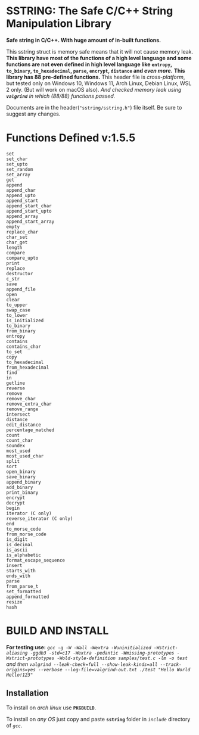 # SSTRING: The Safe C/C++ String Manipulation Library
**Safe string in C/C++. With huge amount of in-built functions.**

This sstring struct is memory safe means that it will not cause memory leak.
**This library have most of the functions of a high level language and some functions are not even defined in high level language like `entropy`, `to_binary`, `to_hexadecimal`, `parse`, `encrypt`, `distance` and *even more*.**
**This library has 88 pre-defined functions.**
This header file is *cross-platform*, but tested only on Windows 10, Windows 11, Arch Linux, Debian Linux, WSL 2 only. (But will work on macOS also). *And checked memory leak using **`valgrind`** in which (88/88) functions passed.*

Documents are in the header(`"sstring/sstring.h"`) file itself.
Be sure to suggest any changes.

# Functions Defined v:1.5.5

```
set
set_char
set_upto
set_random
set_array
get
append
append_char
append_upto
append_start
append_start_char
append_start_upto
append_array
append_start_array
empty
replace_char
char_set
char_get
length
compare
compare_upto
print
replace
destructor
c_str
save
append_file
open
clear
to_upper
swap_case
to_lower
is_initialized
to_binary
from_binary
entropy
contains
contains_char
to_set
copy
to_hexadecimal
from_hexadecimal
find
in
getline
reverse
remove
remove_char
remove_extra_char
remove_range
intersect
distance
edit_distance
percentage_matched
count
count_char
soundex
most_used
most_used_char
split
sort
open_binary
save_binary
append_binary
add_binary
print_binary
encrypt
decrypt
begin
iterator (C only)
reverse_iterator (C only)
end
to_morse_code
from_morse_code
is_digit
is_decimal
is_ascii
is_alphabetic
format_escape_sequence
insert
starts_with
ends_with
parse
from_parse_t
set_formatted
append_formatted
resize
hash
```
# BUILD AND INSTALL

**For testing use:** *`gcc -g -W -Wall -Wextra -Wuninitialized -Wstrict-aliasing -ggdb3 -std=c17 -Wextra -pedantic -Wmissing-prototypes -Wstrict-prototypes -Wold-style-definition samples/test.c -lm -o test` and then `valgrind --leak-check=full --show-leak-kinds=all --track-origins=yes --verbose --log-file=valgrind-out.txt ./test "Hello World Hello!123"`*

## Installation

To install on *arch linux* use **`PKGBUILD`**.

To install on *any OS* just copy and paste **`sstring`** folder in *`include`* directory of *`gcc`*.
